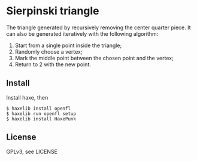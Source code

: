 # Sierpinski triangle

The triangle generated by recursively removing the center quarter piece.
It can also be generated iteratively with the following algorithm:

1. Start from a single point inside the triangle;
2. Randomly choose a vertex;
3. Mark the middle point between the chosen point and the vertex;
4. Return to 2 with the new point.

## Install

Install haxe, then

    $ haxelib install openfl
    $ haxelib run openfl setup
    $ haxelib install HaxePunk

## License

GPLv3, see LICENSE
